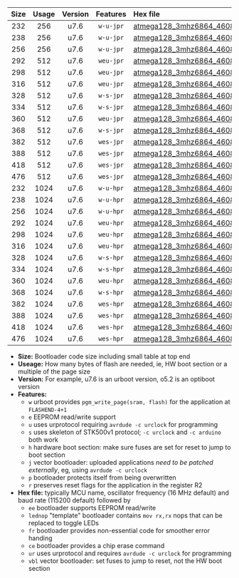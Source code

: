 |Size|Usage|Version|Features|Hex file|
|:-:|:-:|:-:|:-:|:--|
|232|256|u7.6|`w-u-jpr`|[atmega128_3mhz6864_460800bps_ur_vbl.hex](https://raw.githubusercontent.com/stefanrueger/urboot/main//atmega128_3mhz6864_460800bps_ur_vbl.hex)|
|238|256|u7.6|`w-u-jpr`|[atmega128_3mhz6864_460800bps_lednop_ur_vbl.hex](https://raw.githubusercontent.com/stefanrueger/urboot/main//atmega128_3mhz6864_460800bps_lednop_ur_vbl.hex)|
|256|256|u7.6|`w-u-jpr`|[atmega128_3mhz6864_460800bps_lednop_fr_ur_vbl.hex](https://raw.githubusercontent.com/stefanrueger/urboot/main//atmega128_3mhz6864_460800bps_lednop_fr_ur_vbl.hex)|
|292|512|u7.6|`weu-jpr`|[atmega128_3mhz6864_460800bps_ee_ur_vbl.hex](https://raw.githubusercontent.com/stefanrueger/urboot/main//atmega128_3mhz6864_460800bps_ee_ur_vbl.hex)|
|298|512|u7.6|`weu-jpr`|[atmega128_3mhz6864_460800bps_ee_lednop_ur_vbl.hex](https://raw.githubusercontent.com/stefanrueger/urboot/main//atmega128_3mhz6864_460800bps_ee_lednop_ur_vbl.hex)|
|316|512|u7.6|`weu-jpr`|[atmega128_3mhz6864_460800bps_ee_lednop_fr_ur_vbl.hex](https://raw.githubusercontent.com/stefanrueger/urboot/main//atmega128_3mhz6864_460800bps_ee_lednop_fr_ur_vbl.hex)|
|328|512|u7.6|`w-s-jpr`|[atmega128_3mhz6864_460800bps_vbl.hex](https://raw.githubusercontent.com/stefanrueger/urboot/main//atmega128_3mhz6864_460800bps_vbl.hex)|
|334|512|u7.6|`w-s-jpr`|[atmega128_3mhz6864_460800bps_lednop_vbl.hex](https://raw.githubusercontent.com/stefanrueger/urboot/main//atmega128_3mhz6864_460800bps_lednop_vbl.hex)|
|360|512|u7.6|`weu-jpr`|[atmega128_3mhz6864_460800bps_ee_lednop_fr_ce_ur_vbl.hex](https://raw.githubusercontent.com/stefanrueger/urboot/main//atmega128_3mhz6864_460800bps_ee_lednop_fr_ce_ur_vbl.hex)|
|368|512|u7.6|`w-s-jpr`|[atmega128_3mhz6864_460800bps_lednop_fr_vbl.hex](https://raw.githubusercontent.com/stefanrueger/urboot/main//atmega128_3mhz6864_460800bps_lednop_fr_vbl.hex)|
|382|512|u7.6|`wes-jpr`|[atmega128_3mhz6864_460800bps_ee_vbl.hex](https://raw.githubusercontent.com/stefanrueger/urboot/main//atmega128_3mhz6864_460800bps_ee_vbl.hex)|
|388|512|u7.6|`wes-jpr`|[atmega128_3mhz6864_460800bps_ee_lednop_vbl.hex](https://raw.githubusercontent.com/stefanrueger/urboot/main//atmega128_3mhz6864_460800bps_ee_lednop_vbl.hex)|
|418|512|u7.6|`wes-jpr`|[atmega128_3mhz6864_460800bps_ee_lednop_fr_vbl.hex](https://raw.githubusercontent.com/stefanrueger/urboot/main//atmega128_3mhz6864_460800bps_ee_lednop_fr_vbl.hex)|
|476|512|u7.6|`wes-jpr`|[atmega128_3mhz6864_460800bps_ee_lednop_fr_ce_vbl.hex](https://raw.githubusercontent.com/stefanrueger/urboot/main//atmega128_3mhz6864_460800bps_ee_lednop_fr_ce_vbl.hex)|
|232|1024|u7.6|`w-u-hpr`|[atmega128_3mhz6864_460800bps_ur.hex](https://raw.githubusercontent.com/stefanrueger/urboot/main//atmega128_3mhz6864_460800bps_ur.hex)|
|238|1024|u7.6|`w-u-hpr`|[atmega128_3mhz6864_460800bps_lednop_ur.hex](https://raw.githubusercontent.com/stefanrueger/urboot/main//atmega128_3mhz6864_460800bps_lednop_ur.hex)|
|256|1024|u7.6|`w-u-hpr`|[atmega128_3mhz6864_460800bps_lednop_fr_ur.hex](https://raw.githubusercontent.com/stefanrueger/urboot/main//atmega128_3mhz6864_460800bps_lednop_fr_ur.hex)|
|292|1024|u7.6|`weu-hpr`|[atmega128_3mhz6864_460800bps_ee_ur.hex](https://raw.githubusercontent.com/stefanrueger/urboot/main//atmega128_3mhz6864_460800bps_ee_ur.hex)|
|298|1024|u7.6|`weu-hpr`|[atmega128_3mhz6864_460800bps_ee_lednop_ur.hex](https://raw.githubusercontent.com/stefanrueger/urboot/main//atmega128_3mhz6864_460800bps_ee_lednop_ur.hex)|
|316|1024|u7.6|`weu-hpr`|[atmega128_3mhz6864_460800bps_ee_lednop_fr_ur.hex](https://raw.githubusercontent.com/stefanrueger/urboot/main//atmega128_3mhz6864_460800bps_ee_lednop_fr_ur.hex)|
|328|1024|u7.6|`w-s-hpr`|[atmega128_3mhz6864_460800bps.hex](https://raw.githubusercontent.com/stefanrueger/urboot/main//atmega128_3mhz6864_460800bps.hex)|
|334|1024|u7.6|`w-s-hpr`|[atmega128_3mhz6864_460800bps_lednop.hex](https://raw.githubusercontent.com/stefanrueger/urboot/main//atmega128_3mhz6864_460800bps_lednop.hex)|
|360|1024|u7.6|`weu-hpr`|[atmega128_3mhz6864_460800bps_ee_lednop_fr_ce_ur.hex](https://raw.githubusercontent.com/stefanrueger/urboot/main//atmega128_3mhz6864_460800bps_ee_lednop_fr_ce_ur.hex)|
|368|1024|u7.6|`w-s-hpr`|[atmega128_3mhz6864_460800bps_lednop_fr.hex](https://raw.githubusercontent.com/stefanrueger/urboot/main//atmega128_3mhz6864_460800bps_lednop_fr.hex)|
|382|1024|u7.6|`wes-hpr`|[atmega128_3mhz6864_460800bps_ee.hex](https://raw.githubusercontent.com/stefanrueger/urboot/main//atmega128_3mhz6864_460800bps_ee.hex)|
|388|1024|u7.6|`wes-hpr`|[atmega128_3mhz6864_460800bps_ee_lednop.hex](https://raw.githubusercontent.com/stefanrueger/urboot/main//atmega128_3mhz6864_460800bps_ee_lednop.hex)|
|418|1024|u7.6|`wes-hpr`|[atmega128_3mhz6864_460800bps_ee_lednop_fr.hex](https://raw.githubusercontent.com/stefanrueger/urboot/main//atmega128_3mhz6864_460800bps_ee_lednop_fr.hex)|
|476|1024|u7.6|`wes-hpr`|[atmega128_3mhz6864_460800bps_ee_lednop_fr_ce.hex](https://raw.githubusercontent.com/stefanrueger/urboot/main//atmega128_3mhz6864_460800bps_ee_lednop_fr_ce.hex)|

- **Size:** Bootloader code size including small table at top end
- **Useage:** How many bytes of flash are needed, ie, HW boot section or a multiple of the page size
- **Version:** For example, u7.6 is an urboot version, o5.2 is an optiboot version
- **Features:**
  + `w` urboot provides `pgm_write_page(sram, flash)` for the application at `FLASHEND-4+1`
  + `e` EEPROM read/write support
  + `u` uses urprotocol requiring `avrdude -c urclock` for programming
  + `s` uses skeleton of STK500v1 protocol; `-c urclock` and `-c arduino` both work
  + `h` hardware boot section: make sure fuses are set for reset to jump to boot section
  + `j` vector bootloader: uploaded applications *need to be patched externally*, eg, using `avrdude -c urclock`
  + `p` bootloader protects itself from being overwritten
  + `r` preserves reset flags for the application in the register R2
- **Hex file:** typically MCU name, oscillator frequency (16 MHz default) and baud rate (115200 default) followed by
  + `ee` bootloader supports EEPROM read/write
  + `lednop` "template" bootloader contains `mov rx,rx` nops that can be replaced to toggle LEDs
  + `fr` bootloader provides non-essential code for smoother error handing
  + `ce` bootloader provides a chip erase command
  + `ur` uses urprotocol and requires `avrdude -c urclock` for programming
  + `vbl` vector bootloader: set fuses to jump to reset, not the HW boot section
